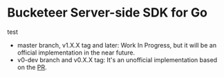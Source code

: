 # Bucketeer Server-side SDK for Go
test

- master branch, v1.X.X tag and later: Work In Progress, but it will be an official implementation in the near future.
- v0-dev branch and v0.X.X tag: It's an unofficial implementation based on the [PR](https://github.com/ca-dp/bucketeer-go-server-sdk/pull/6).
